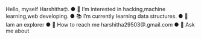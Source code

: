 Hello, myself Harshitha🤓.
● 🧠 I’m interested in hacking,machine learning,web developing.
● 📚 I’m currently learning data structures.
● 🧐 Iam an explorer
● 📧 How to reach me harshitha29503@.gmail.com
● 💬 Ask me about 

<!---
harshithajoyous/harshithajoyous is a ✨ special ✨ repository because its `README.md` (this file) appears on your GitHub profile.
You can click the Preview link to take a look at your changes.
--->
